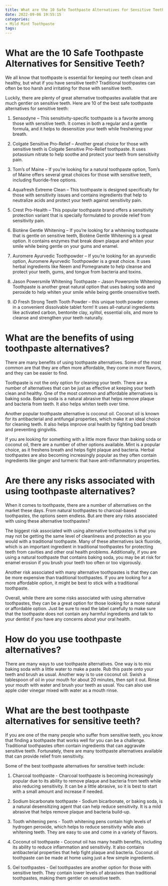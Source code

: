 ```yaml
---
title: What are the 10 Safe Toothpaste Alternatives for Sensitive Teeth 
date: 2022-09-06 19:55:15
categories:
- Mild Mint Toothpaste
tags:
---
```



#  What are the 10 Safe Toothpaste Alternatives for Sensitive Teeth? 

We all know that toothpaste is essential for keeping our teeth clean and healthy, but what if you have sensitive teeth? Traditional toothpastes can often be too harsh and irritating for those with sensitive teeth.

Luckily, there are plenty of great alternative toothpastes available that are much gentler on sensitive teeth. Here are 10 of the best safe toothpaste alternatives for sensitive teeth:

1. Sensodyne – This sensitivity-specific toothpaste is a favorite among those with sensitive teeth. It comes in both a regular and a gentle formula, and it helps to desensitize your teeth while freshening your breath.

2. Colgate Sensitive Pro-Relief – Another great choice for those with sensitive teeth is Colgate Sensitive Pro-Relief toothpaste. It uses potassium nitrate to help soothe and protect your teeth from sensitivity pain.

3. Tom’s of Maine – If you’re looking for a natural toothpaste option, Tom’s of Maine offers several great choices for those with sensitive teeth, including fluoride-free options.

4. Aquafresh Extreme Clean – This toothpaste is designed specifically for those with sensitivity issues and contains ingredients that help to neutralize acids and protect your teeth against sensitivity pain.

5. Crest Pro-Health – This popular toothpaste brand offers a sensitivity protection variant that is specially formulated to provide relief from sensitivity pain.

6. Biotène Gentle Whitening – If you’re looking for a whitening toothpaste that is gentle on sensitive teeth, Biotène Gentle Whitening is a great option. It contains enzymes that break down plaque and whiten your smile while being gentle on your gums and enamel.

7. Auromere Ayurvedic Toothpowder – If you’re looking for an ayurvedic option, Auromere Ayurvedic Toothpowder is a great choice. It uses herbal ingredients like Neem and Pomegranate to help cleanse and protect your teeth, gums, and tongue from bacteria and toxins.

8. Jason Powersmile Whitening Toothpaste – Jason Powersmile Whitening Toothpaste is another great natural option that uses baking soda and peroxide to help whiten your smile while being gentle onsensitive teeth.

9. iD Fresh Strong Teeth Tooth Powder – this unique tooth powder comes in a convenient dissolvable tablet form! It uses all-natural ingredients like activated carbon, bentonite clay, xylitol, essential oils, and more to cleanse and strengthen your teeth naturally.

#  What are the benefits of using toothpaste alternatives?

There are many benefits of using toothpaste alternatives. Some of the most common are that they are often more affordable, they come in more flavors, and they can be easier to find.

Toothpaste is not the only option for cleaning your teeth. There are a number of alternatives that can be just as effective at keeping your teeth clean and healthy. One of the most common and affordable alternatives is baking soda. Baking soda is a natural abrasive that helps remove plaque and bacteria from teeth. It also helps whiten teeth over time.

Another popular toothpaste alternative is coconut oil. Coconut oil is known for its antibacterial and antifungal properties, which make it an ideal choice for cleaning teeth. It also helps improve oral health by fighting bad breath and preventing gingivitis.

If you are looking for something with a little more flavor than baking soda or coconut oil, there are a number of other options available. Mint is a popular choice, as it freshens breath and helps fight plaque and bacteria. Herbal toothpastes are also becoming increasingly popular as they often contain ingredients like ginger and turmeric that have anti-inflammatory properties.

#  Are there any risks associated with using toothpaste alternatives?

When it comes to toothpaste, there are a number of alternatives on the market these days. From natural toothpastes to charcoal-based toothpastes, the options seem endless. But are there any risks associated with using these alternative toothpastes?

The biggest risk associated with using alternative toothpastes is that you may not be getting the same level of cleanliness and protection as you would with a traditional toothpaste. Many of these alternatives lack fluoride, which is an important ingredient in traditional toothpastes for protecting teeth from cavities and other oral health problems. Additionally, if you are using a natural toothpaste that contains baking soda, you may be at risk for enamel erosion if you brush your teeth too often or too vigorously.

Another risk associated with many alternative toothpastes is that they can be more expensive than traditional toothpastes. If you are looking for a more affordable option, it might be best to stick with a traditional toothpaste.

Overall, while there are some risks associated with using alternative toothpastes, they can be a great option for those looking for a more natural or affordable option. Just be sure to read the label carefully to make sure that the toothpaste does not contain any harmful ingredients and talk to your dentist if you have any concerns about your oral health.

#  How do you use toothpaste alternatives?

There are many ways to use toothpaste alternatives. One way is to mix baking soda with a little water to make a paste. Rub this paste onto your teeth and brush as usual. Another way is to use coconut oil. Swish a tablespoon of oil in your mouth for about 20 minutes, then spit it out. Rinse your mouth with water and brush your teeth as usual. You can also use apple cider vinegar mixed with water as a mouth rinse.

#  What are the best toothpaste alternatives for sensitive teeth?

If you are one of the many people who suffer from sensitive teeth, you know that finding a toothpaste that works well for you can be a challenge. Traditional toothpastes often contain ingredients that can aggravate sensitive teeth. Fortunately, there are many toothpaste alternatives available that can provide relief from sensitivity.

Some of the best toothpaste alternatives for sensitive teeth include:

1) Charcoal toothpaste - Charcoal toothpaste is becoming increasingly popular due to its ability to remove plaque and bacteria from teeth while also reducing sensitivity. It can be a little abrasive, so it is best to start with a small amount and increase if needed.

2) Sodium bicarbonate toothpaste - Sodium bicarbonate, or baking soda, is a natural desensitizing agent that can help reduce sensitivity. It is a mild abrasive that helps remove plaque and bacteria build-up.

3) Tooth whitening pens - Tooth whitening pens contain high levels of hydrogen peroxide, which helps to reduce sensitivity while also whitening teeth. They are easy to use and come in a variety of flavors.

4) Coconut oil toothpaste - Coconut oil has many health benefits, including its ability to reduce inflammation and sensitivity. It also contains antibacterial properties that help fight plaque and bacteria. Coconut oil toothpaste can be made at home using just a few simple ingredients.

5) Gel toothpastes - Gel toothpastes are another option for those with sensitive teeth. They contain lower levels of abrasives than traditional toothpastes, making them gentler on sensitive teeth.